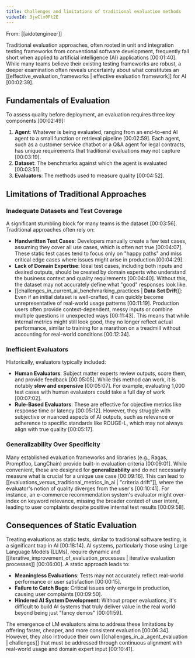 ```yaml
---
title: Challenges and limitations of traditional evaluation methods
videoId: 3jwClx0Ft2E
---
```


From: [[aidotengineer]] <br/> 

Traditional evaluation approaches, often rooted in unit and integration testing frameworks from conventional software development, frequently fall short when applied to artificial intelligence (AI) applications <a class="yt-timestamp" data-t="00:01:40">[00:01:40]</a>. While many teams believe their existing testing frameworks are robust, a deeper examination often reveals uncertainty about what constitutes an [[effective_evaluation_frameworks | effective evaluation framework]] for AI <a class="yt-timestamp" data-t="00:02:39">[00:02:39]</a>.

## Fundamentals of Evaluation

To assess quality before deployment, an evaluation requires three key components <a class="yt-timestamp" data-t="00:02:49">[00:02:49]</a>:

1.  **Agent**: Whatever is being evaluated, ranging from an end-to-end AI agent to a small function or retrieval pipeline <a class="yt-timestamp" data-t="00:02:59">[00:02:59]</a>. Each agent, such as a customer service chatbot or a Q&A agent for legal contracts, has unique requirements that traditional evaluations may not capture <a class="yt-timestamp" data-t="00:03:19">[00:03:19]</a>.
2.  **Dataset**: The benchmarks against which the agent is evaluated <a class="yt-timestamp" data-t="00:03:51">[00:03:51]</a>.
3.  **Evaluators**: The methods used to measure quality <a class="yt-timestamp" data-t="00:04:52">[00:04:52]</a>.

## Limitations of Traditional Approaches

### Inadequate Datasets and Test Coverage
A significant stumbling block for many teams is the dataset <a class="yt-timestamp" data-t="00:03:56">[00:03:56]</a>. Traditional approaches often rely on:
*   **Handwritten Test Cases**: Developers manually create a few test cases, assuming they cover all use cases, which is often not true <a class="yt-timestamp" data-t="00:04:07">[00:04:07]</a>. These static test cases tend to focus only on "happy paths" and miss critical edge cases where issues might arise in production <a class="yt-timestamp" data-t="00:04:29">[00:04:29]</a>.
*   **Lack of Domain Expertise**: Ideal test cases, including both inputs and desired outputs, should be created by domain experts who understand the business context and quality requirements <a class="yt-timestamp" data-t="00:04:40">[00:04:40]</a>. Without this, the dataset may not accurately define what "good" responses look like.
*   [[challenges_in_current_ai_benchmarking_practices | **Data Set Drift**]]: Even if an initial dataset is well-crafted, it can quickly become unrepresentative of real-world usage patterns <a class="yt-timestamp" data-t="00:11:19">[00:11:19]</a>. Production users often provide context-dependent, messy inputs or combine multiple questions in unexpected ways <a class="yt-timestamp" data-t="00:11:43">[00:11:43]</a>. This means that while internal metrics might still look good, they no longer reflect actual performance, similar to training for a marathon on a treadmill without accounting for real-world conditions <a class="yt-timestamp" data-t="00:12:34">[00:12:34]</a>.

### Inefficient Evaluators
Historically, evaluators typically included:
*   **Human Evaluators**: Subject matter experts review outputs, score them, and provide feedback <a class="yt-timestamp" data-t="00:05:05">[00:05:05]</a>. While this method can work, it is notably **slow and expensive** <a class="yt-timestamp" data-t="00:05:07">[00:05:07]</a>. For example, evaluating 1,000 test cases with human evaluators could take a full day of work <a class="yt-timestamp" data-t="00:07:02">[00:07:02]</a>.
*   **Rule-Based Evaluators**: These are effective for objective metrics like response time or latency <a class="yt-timestamp" data-t="00:05:12">[00:05:12]</a>. However, they struggle with subjective or nuanced aspects of AI outputs, such as relevance or adherence to specific standards like ROUGE-L, which may not always align with true quality <a class="yt-timestamp" data-t="00:05:17">[00:05:17]</a>.

### Generalizability Over Specificity
Many established evaluation frameworks and libraries (e.g., Ragas, Promptfoo, LangChain) provide built-in evaluation criteria <a class="yt-timestamp" data-t="00:09:01">[00:09:01]</a>. While convenient, these are designed for **generalizability** and do not necessarily measure what is crucial for a unique use case <a class="yt-timestamp" data-t="00:09:16">[00:09:16]</a>. This can lead to [[evaluations_versus_traditional_metrics_in_ai | "criteria drift"]], where the evaluator's notion of quality diverges from the user's <a class="yt-timestamp" data-t="00:10:41">[00:10:41]</a>. For instance, an e-commerce recommendation system's evaluator might over-index on keyword relevance, missing the broader context of user intent, leading to user complaints despite positive internal test results <a class="yt-timestamp" data-t="00:09:58">[00:09:58]</a>.

## Consequences of Static Evaluation
Treating evaluations as static tests, similar to traditional software testing, is a significant trap in AI <a class="yt-timestamp" data-t="00:18:14">[00:18:14]</a>. AI systems, particularly those using Large Language Models (LLMs), require dynamic and [[iterative_improvement_of_evaluation_processes | iterative evaluation processes]] <a class="yt-timestamp" data-t="00:06:00">[00:06:00]</a>. A static approach leads to:
*   **Meaningless Evaluations**: Tests may not accurately reflect real-world performance or user satisfaction <a class="yt-timestamp" data-t="00:00:15">[00:00:15]</a>.
*   **Failure to Catch Bugs**: Critical issues only emerge in production, causing user complaints <a class="yt-timestamp" data-t="00:09:50">[00:09:50]</a>.
*   **Hindered AI System Development**: Without proper evaluations, it's difficult to build AI systems that truly deliver value in the real world beyond being just "fancy demos" <a class="yt-timestamp" data-t="00:01:59">[00:01:59]</a>.

The emergence of LM evaluators aims to address these limitations by offering faster, cheaper, and more consistent evaluation <a class="yt-timestamp" data-t="00:06:34">[00:06:34]</a>. However, they also introduce their own [[challenges_in_ai_agent_evaluation | challenges]] that must be addressed through continuous alignment with real-world usage and domain expert input <a class="yt-timestamp" data-t="00:10:41">[00:10:41]</a>.